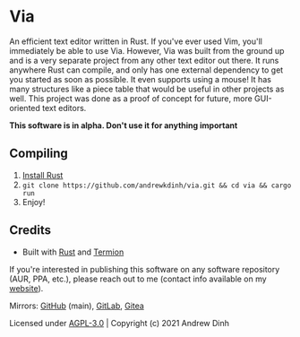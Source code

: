 # Via

An efficient text editor written in Rust. If you've ever used Vim, you'll immediately be able to use Via. However, Via was built from the ground up and is a very separate project from any other text editor out there. It runs anywhere Rust can compile, and only has one external dependency to get you started as soon as possible. It even supports using a mouse! It has many structures like a piece table that would be useful in other projects as well. This project was done as a proof of concept for future, more GUI-oriented text editors.

**This software is in alpha. Don't use it for anything important**

## Compiling

1. [Install Rust](https://www.rust-lang.org/tools/install)
2. `git clone https://github.com/andrewkdinh/via.git && cd via && cargo run`
3. Enjoy!

## Credits

- Built with [Rust](https://rust-lang.org/) and [Termion](https://gitlab.redox-os.org/redox-os/termion/)

If you're interested in publishing this software on any software repository (AUR, PPA, etc.), please reach out to me (contact info available on my [website](https://andrewkdinh.com)). 

Mirrors: [GitHub](https://github.com/andrewkdinh/via) (main), [GitLab](https://gitlab.com/andrewkdinh/via), [Gitea](https://gitea.andrewkdinh.com/andrewkdinh/via)

Licensed under [AGPL-3.0](./LICENSE) | Copyright (c) 2021 Andrew Dinh
